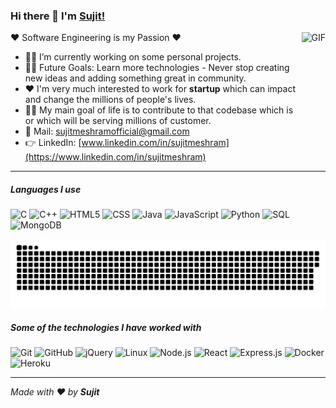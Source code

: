 ### Hi there 👋 I'm [Sujit!](https://github.com/sujitmeshram)

<div style="border-radius:50%" >
<img align="right" alt="GIF"  height="160px" src="https://media.giphy.com/media/Ah3zHH7hvsSB2/giphy.gif" />
</div>
 ❤ Software Engineering is my Passion ❤

- 👨‍💻 I’m currently working on some personal projects.
- 💪🏼 Future Goals: Learn more technologies - Never stop creating new ideas and adding something great in community.
- ❤ I'm very much interested to work for <b>startup</b> which can impact and change the millions of people's lives.
- 👨‍💻 My main goal of life is to contribute to that codebase which is or which will be serving millions of customer. 
- 📧 Mail: [sujitmeshramofficial@gmail.com](mailto:sujitmeshramofficial@gmail.com)
- 👉 LinkedIn: [www.linkedin.com/in/sujitmeshram](https://www.linkedin.com/in/sujitmeshram)<br>
---

##### Languages I use

![C](https://img.shields.io/badge/-C-000000?style=flat&logo=c)
![C++](https://img.shields.io/badge/-C++-000000?style=flat&logo=c%2B%2B)
![HTML5](https://img.shields.io/badge/-HTML5-000000?style=flat&logo=html5)
![CSS](https://img.shields.io/badge/-CSS-000000?style=flat&logo=css)
![Java](https://img.shields.io/badge/-Java-000000?style=flat&logo=java)
![JavaScript](https://img.shields.io/badge/-JavaScript-000000?style=flat&logo=javascript)
![Python](https://img.shields.io/badge/-Python-000000?style=flat&logo=python)
![SQL](https://img.shields.io/badge/-SQL-000000?style=flat&logo=postgresql)
![MongoDB](https://img.shields.io/badge/-MongoDB-000000?style=flat&logo=mongodb)



<a href=#><img src="contributions.svg"></a>

##### Some of the technologies I have worked with

![Git](https://img.shields.io/badge/-Git-222222?style=flat&logo=git&logoColor=F05032)
![GitHub](https://img.shields.io/badge/-GitHub-222222?style=flat&logo=github&logoColor=181717)
![jQuery](https://img.shields.io/badge/-jQuery-222222?style=flat&logo=jQuery&logoColor=0769AD)
![Linux](https://img.shields.io/badge/-Linux-222222?style=flat&logo=linux&logoColor=FCC624)
![Node.js](https://img.shields.io/badge/-Node.js-222222?style=flat&logo=node.js&logoColor=339933)
![React](https://img.shields.io/badge/-React-222222?style=flat&logo=React&logoColor=61DAFB)
![Express.js](https://img.shields.io/badge/-express.js-000000?style=flat&logo=express.js)
![Docker](https://img.shields.io/badge/-Docker-black?style=flat-square&logo=docker)
![Heroku](https://img.shields.io/badge/-Heroku-222222?style=flat-square&logo=heroku)
<br/>

---

<em><p class="love">Made <i class="icon ion-heart"></i> with ❤ by <b>Sujit</b></p>
</em>
